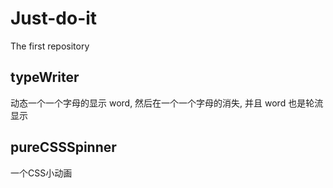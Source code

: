 # Just-do-it
The first repository

## typeWriter
动态一个一个字母的显示 word, 然后在一个一个字母的消失, 并且 word 也是轮流显示

## pureCSSSpinner
一个CSS小动画
